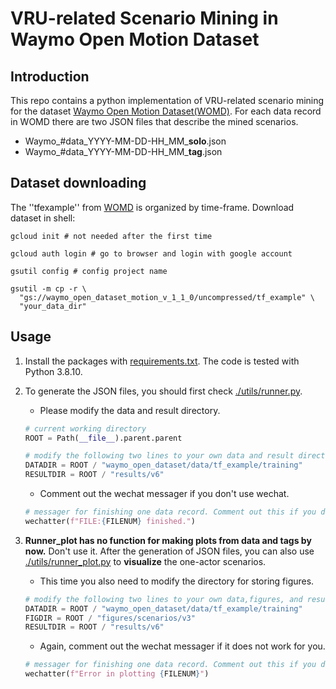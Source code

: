 # VRU-related Scenario Mining in Waymo Open Motion Dataset

## Introduction

This repo contains a python implementation of VRU-related scenario mining for the dataset [Waymo Open Motion Dataset(WOMD)](https://waymo.com/open/data/motion).
For each data record in WOMD there are two JSON files that describe the mined scenarios.

- Waymo_#data_YYYY-MM-DD-HH_MM_**solo**.json
- Waymo_#data_YYYY-MM-DD-HH_MM_**tag**.json

## Dataset downloading

The ''tfexample'' from [WOMD](https://waymo.com/open/data/motion) is organized by time-frame.
Download dataset in shell:

```shell
gcloud init # not needed after the first time
```

```shell
gcloud auth login # go to browser and login with google account
```

```shell
gsutil config # config project name
```

```shell
gsutil -m cp -r \
  "gs://waymo_open_dataset_motion_v_1_1_0/uncompressed/tf_example" \
  "your_data_dir"
```

## Usage

1. Install the packages with [requirements.txt](requirements.txt). The code is tested with Python 3.8.10.

2. To generate the JSON files, you should first check [./utils/runner.py](./utils/runner.py).
    - Please modify the data and result directory.

    ```python
    # current working directory
    ROOT = Path(__file__).parent.parent

    # modify the following two lines to your own data and result directory
    DATADIR = ROOT / "waymo_open_dataset/data/tf_example/training"
    RESULTDIR = ROOT / "results/v6"
    ```

    - Comment out the wechat messager if you don't use wechat.

    ```python
    # messager for finishing one data record. Comment out this if you don't use wechat
    wechatter(f"FILE:{FILENUM} finished.")
    ```

3. **Runner_plot has no function for making plots from data and tags by now.** Don't use it. After the generation of JSON files, you can also use [./utils/runner_plot.py](./utils/runner_plot.py) to **visualize** the one-actor scenarios.
    - This time you also need to modify the directory for storing figures.

    ```python
    # modify the following two lines to your own data,figures, and result directory
    DATADIR = ROOT / "waymo_open_dataset/data/tf_example/training"
    FIGDIR = ROOT / "figures/scenarios/v3"
    RESULTDIR = ROOT / "results/v6"
    ```

    - Again, comment out the wechat messager if it does not work for you.

    ```python
    # messager for finishing one data record. Comment out this if you don't use wechat
    wechatter(f"Error in plotting {FILENUM}")
    ```
